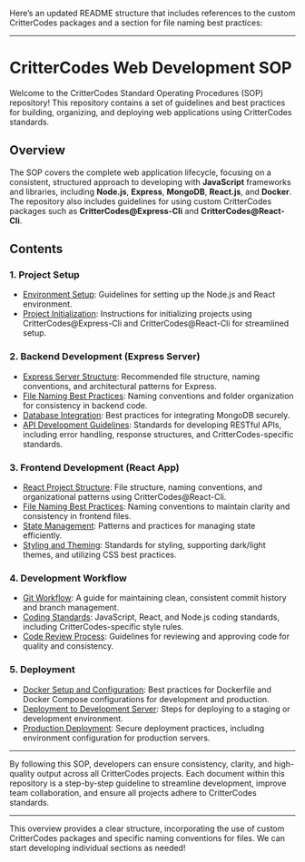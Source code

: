 Here’s an updated README structure that includes references to the custom CritterCodes packages and a section for file naming best practices:

---

# CritterCodes Web Development SOP

Welcome to the CritterCodes Standard Operating Procedures (SOP) repository! This repository contains a set of guidelines and best practices for building, organizing, and deploying web applications using CritterCodes standards.

## Overview

The SOP covers the complete web application lifecycle, focusing on a consistent, structured approach to developing with **JavaScript** frameworks and libraries, including **Node.js**, **Express**, **MongoDB**, **React.js**, and **Docker**. The repository also includes guidelines for using custom CritterCodes packages such as **CritterCodes@Express-Cli** and **CritterCodes@React-Cli**.

## Contents

### 1. **Project Setup**
   - [Environment Setup](./setup/environment.md): Guidelines for setting up the Node.js and React environment.
   - [Project Initialization](./setup/initialization.md): Instructions for initializing projects using CritterCodes@Express-Cli and CritterCodes@React-Cli for streamlined setup.

### 2. **Backend Development (Express Server)**
   - [Express Server Structure](./backend/express_structure.md): Recommended file structure, naming conventions, and architectural patterns for Express.
   - [File Naming Best Practices](./backend/file_naming.md): Naming conventions and folder organization for consistency in backend code.
   - [Database Integration](./backend/database_integration.md): Best practices for integrating MongoDB securely.
   - [API Development Guidelines](./backend/api_guidelines.md): Standards for developing RESTful APIs, including error handling, response structures, and CritterCodes-specific standards.

### 3. **Frontend Development (React App)**
   - [React Project Structure](./frontend/react_structure.md): File structure, naming conventions, and organizational patterns using CritterCodes@React-Cli.
   - [File Naming Best Practices](./frontend/file_naming.md): Naming conventions to maintain clarity and consistency in frontend files.
   - [State Management](./frontend/state_management.md): Patterns and practices for managing state efficiently.
   - [Styling and Theming](./frontend/styling.md): Standards for styling, supporting dark/light themes, and utilizing CSS best practices.

### 4. **Development Workflow**
   - [Git Workflow](./workflow/git_workflow.md): A guide for maintaining clean, consistent commit history and branch management.
   - [Coding Standards](./workflow/coding_standards.md): JavaScript, React, and Node.js coding standards, including CritterCodes-specific style rules.
   - [Code Review Process](./workflow/code_review.md): Guidelines for reviewing and approving code for quality and consistency.

### 5. **Deployment**
   - [Docker Setup and Configuration](./deployment/docker_setup.md): Best practices for Dockerfile and Docker Compose configurations for development and production.
   - [Deployment to Development Server](./deployment/dev_server.md): Steps for deploying to a staging or development environment.
   - [Production Deployment](./deployment/prod_deployment.md): Secure deployment practices, including environment configuration for production servers.

---

By following this SOP, developers can ensure consistency, clarity, and high-quality output across all CritterCodes projects. Each document within this repository is a step-by-step guideline to streamline development, improve team collaboration, and ensure all projects adhere to CritterCodes standards.

---

This overview provides a clear structure, incorporating the use of custom CritterCodes packages and specific naming conventions for files. We can start developing individual sections as needed!

